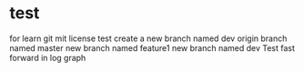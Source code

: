 # test
for learn git
mit license
test
create a new branch named dev
origin branch named master
new branch named feature1
new branch named dev
Test fast forward in log graph
